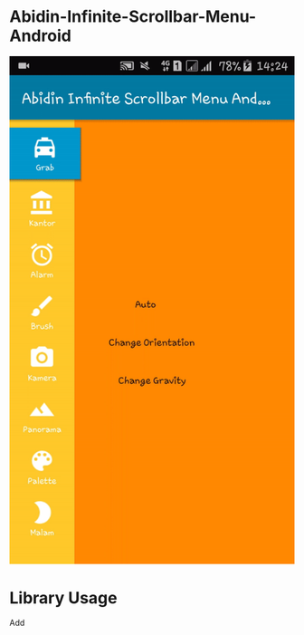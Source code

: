 # Abidin-Infinite-Scrollbar-Menu-Android

![Alt text](https://github.com/ABIDINADIPRASETYO/Abidin-Infinite-Scrollbar-Menu-Android/blob/master/Demo/demo%20gif.gif "Infinite Scrollbar Menu Android")

# Library Usage

Add 
